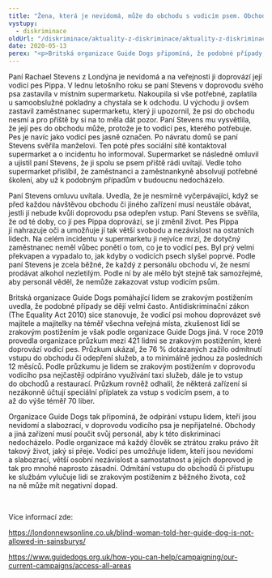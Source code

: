 ```yaml
---
title: "Žena, která je nevidomá, může do obchodu s vodicím psem. Obchod po upozornění uznal svoji chybu"
vystupy:
  - diskriminace
oldUrl: "/diskriminace/aktuality-z-diskriminace/aktuality-z-diskriminace-2020/zena-ktera-je-nevidoma-muze-do-obchodu-s-vodicim-psem-obchod-po-upozorneni-uznal-svoji-ch/"
date: 2020-05-13
perex: "<p>Britská organizace Guide Dogs připomíná, že podobné případy, kdy je lidem se zrakovým postižením v doprovodu vodicího psa odepřen vstup do obchodu, jsou stále velmi časté.</p>"
---
```


<!-- imported from the old website -->

<p>Paní Rachael Stevens z Londýna je nevidomá a na veřejnosti ji doprovází její vodicí pes Pippa. V lednu letošního roku se paní Stevens v doprovodu svého psa zastavila v místním supermarketu. Nakoupila si vše potřebné, zaplatila u samoobslužné pokladny a chystala se k odchodu. U východu ji ovšem zastavil zaměstnanec supermarketu, který ji upozornil, že psi do obchodu nesmí a pro příště by si na to měla dát pozor. Paní Stevens mu vysvětlila, že její pes do obchodu může, protože je to vodicí pes, kterého potřebuje. Pes je navíc jako vodicí pes jasně označen. Po návratu domů se paní Stevens svěřila manželovi. Ten poté přes sociální sítě kontaktoval supermarket a o incidentu ho informoval. Supermarket se následně omluvil a ujistil paní Stevens, že ji spolu se psem příště rádi uvítají. Vedle toho supermarket přislíbil, že zaměstnanci a zaměstnankyně absolvují potřebné školení, aby už k podobným případům v budoucnu nedocházelo.</p> <p>Paní Stevens omluvu uvítala. Uvedla, že je nesmírně vyčerpávající, když se před každou návštěvou obchodu či jiného zařízení musí neustále obávat, jestli jí nebude kvůli doprovodu psa odepřen vstup. Paní Stevens se svěřila, že od té doby, co jí pes Pippa doprovází, se jí změnil život. Pes Pippa jí nahrazuje oči a umožňuje jí tak větší svobodu a nezávislost na ostatních lidech. Na celém incidentu v supermarketu ji nejvíce mrzí, že dotyčný zaměstnanec neměl vůbec ponětí o tom, co je to vodicí pes. Byl prý velmi překvapen a vypadalo to, jak kdyby o vodicích psech slyšel poprvé. Podle paní Stevens je zcela běžné, že každý z personálu obchodu ví, že nesmí prodávat alkohol nezletilým. Podle ní by ale mělo být stejně tak samozřejmé, aby personál věděl, že nemůže zakazovat vstup vodicím psům. </p> <p>Britská organizace Guide Dogs pomáhající lidem se zrakovým postižením uvedla, že podobné případy se dějí velmi často. Antidiskriminační zákon (The Equality Act 2010) sice stanovuje, že vodicí psi mohou doprovázet své majitele a majitelky na téměř všechna veřejná místa, zkušenost lidí se zrakovým postižením je však podle organizace Guide Dogs jiná. V roce 2019 provedla organizace průzkum mezi 421 lidmi se zrakovým postižením, které doprovází vodicí pes. Průzkum ukázal, že 76 % dotázaných zažilo odmítnutí vstupu do obchodu či odepření služeb, a to minimálně jednou za posledních 12 měsíců. Podle průzkumu je lidem se zrakovým postižením v doprovodu vodicího psa nejčastěji odpíráno využívání taxi služeb, dále je to vstup do obchodů a restaurací. Průzkum rovněž odhalil, že některá zařízení si nezákonně účtují speciální příplatek za vstup s vodicím psem, a to až do výše téměř 70 liber.</p> <p>Organizace Guide Dogs tak připomíná, že odpírání vstupu lidem, kteří jsou nevidomí a slabozrací, v doprovodu vodicího psa je nepřijatelné. Obchody a jiná zařízení musí poučit svůj personál, aby k této diskriminaci nedocházelo. Podle organizace má každý člověk se ztrátou zraku právo žít takový život, jaký si přeje. Vodicí pes umožňuje lidem, kteří jsou nevidomí a slabozrací, větší osobní nezávislost a samostatnost a jejich doprovod je tak pro mnohé naprosto zásadní. Odmítání vstupu do obchodů či přístupu ke službám vylučuje lidi se zrakovým postižením z běžného života, což na ně může mít negativní dopad. </p> <p> </p> <p>Více informací zde:</p> <p><a href="https://londonnewsonline.co.uk/blind-woman-told-her-guide-dog-is-not-allowed-in-sainsburys/" target="_blank">https://londonnewsonline.co.uk/blind-woman-told-her-guide-dog-is-not-allowed-in-sainsburys/</a></p> <a href="https://www.guidedogs.org.uk/how-you-can-help/campaigning/our-current-campaigns/access-all-areas" target="_blank">https://www.guidedogs.org.uk/how-you-can-help/campaigning/our-current-campaigns/access-all-areas</a>
